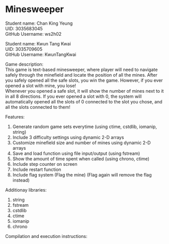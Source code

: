 # Minesweeper

Student name: Chan King Yeung     
UID: 3035683045     
GitHub Username: ws2h02     

Student name: Kwun Tang Kwai     
UID: 3035709605     
GitHub Username: KwunTangKwai     

Game description:         
This game is text-based minesweeper, where player will need to navigate safely through the minefield and locate the position of all the mines. After you safely opened all the safe slots, you win the game. However, if you ever opened a slot with mine, you lose!      
Whenever you opened a safe slot, it will show the number of mines next to it in all 8 directions. If you ever opened a slot with 0, the system will automatically opened all the slots of 0 connected to the slot you chose, and all the slots connected to them!

Features:         
1. Generate random game sets everytime 
(using ctime, cstdlib, iomanip, string)   
2. Include 3 difficulty settings using dynamic 2-D arrays        
3. Customize minefield size and number of mines using dynamic 2-D arrays
4. Save and load function using file input/output
(using fstream)             
5. Show the amount of time spent when called
(using chrono, ctime)              
6. Include step counter on screen            
7. Include restart function                     
8. Include flag system (Flag the mine) 
(Flag again will remove the flag instead)
  
Additionay libraries:
1. string
2. fstream
3. cstdlib
4. ctime
5. iomanip
6. chrono

Compilation and execution instructions: 
